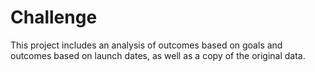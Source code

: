 # Challenge
This project includes an analysis of outcomes based on goals and outcomes based on launch dates, as well as a copy of the original data. 
